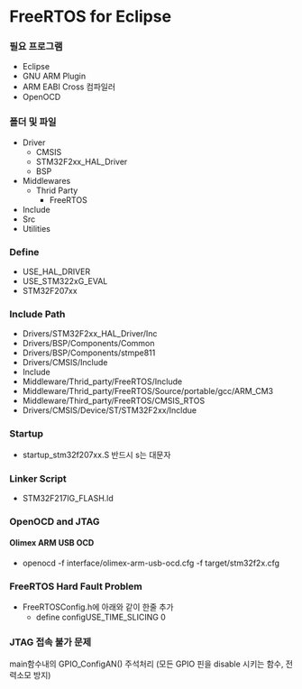 # FreeRTOS for Eclipse

### 필요 프로그램
- Eclipse
- GNU ARM Plugin
- ARM EABI Cross 컴파일러
- OpenOCD

### 폴더 및 파일
- Driver
  - CMSIS
  - STM32F2xx_HAL_Driver
  - BSP
- Middlewares
  - Thrid Party
    - FreeRTOS
- Include
- Src
- Utilities

### Define
- USE_HAL_DRIVER
- USE_STM322xG_EVAL
- STM32F207xx

### Include Path
- Drivers/STM32F2xx_HAL_Driver/Inc
- Drivers/BSP/Components/Common
- Drivers/BSP/Components/stmpe811
- Drivers/CMSIS/Include
- Include
- Middleware/Thrid_party/FreeRTOS/Include
- Middleware/Thrid_party/FreeRTOS/Source/portable/gcc/ARM_CM3
- Middleware/Third_party/FreeRTOS/CMSIS_RTOS
- Drivers/CMSIS/Device/ST/STM32F2xx/Incldue

### Startup
- startup_stm32f207xx.S
  반드시 s는 대문자
  
### Linker Script
- STM32F217IG_FLASH.ld

### OpenOCD and JTAG
#### Olimex ARM USB OCD
- openocd -f interface/olimex-arm-usb-ocd.cfg -f target/stm32f2x.cfg

### FreeRTOS Hard Fault Problem
- FreeRTOSConfig.h에 아래와 같이 한줄 추가
  - define configUSE_TIME_SLICING 0

### JTAG 접속 불가 문제
main함수내의 GPIO_ConfigAN() 주석처리
(모든 GPIO 핀을 disable 시키는 함수, 전력소모 방지)
